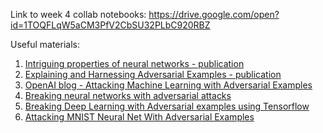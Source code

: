 Link to week 4 collab notebooks: https://drive.google.com/open?id=1TOQFLqW5aCM3PfV2CbSU32PLbC920RBZ

Useful materials:

1.   [Intriguing properties of neural networks - publication](https://arxiv.org/pdf/1312.6199.pdf)
2.   [Explaining and Harnessing Adversarial Examples - publication](https://arxiv.org/pdf/1412.6572.pdf)
3.   [OpenAI blog - Attacking Machine Learning
with Adversarial Examples](https://openai.com/blog/adversarial-example-research/)
4.   [Breaking neural networks with adversarial attacks](https://towardsdatascience.com/breaking-neural-networks-with-adversarial-attacks-f4290a9a45aa)
5.   [Breaking Deep Learning with Adversarial examples using Tensorflow](https://cv-tricks.com/how-to/breaking-deep-learning-with-adversarial-examples-using-tensorflow/)
6.   [Attacking MNIST Neural Net With Adversarial Examples](http://everettsprojects.com/2018/01/30/mnist-adversarial-examples.html)
